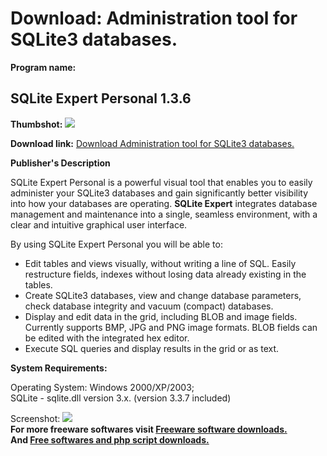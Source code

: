 # Download: Administration tool for SQLite3 databases.

**Program name:**

## SQLite Expert Personal 1.3.6

  
**Thumbshot:** ![](http://www.freewarefiles.com/screenshot/sqlitepers_md.gif)   
  
**Download link:** [Download Administration tool for SQLite3 databases.](http://freesoftwares.boysofts.com/SQLite-Expert-Personal_program_23345.html)  
  


**Publisher's Description**  
  


SQLite Expert Personal is a powerful visual tool that enables you to easily administer your SQLite3 databases and gain significantly better visibility into how your databases are operating. **SQLite Expert** integrates database management and maintenance into a single, seamless environment, with a clear and intuitive graphical user interface.

By using SQLite Expert Personal you will be able to:

  * Edit tables and views visually, without writing a line of SQL. Easily restructure fields, indexes without losing data already existing in the tables.
  * Create SQLite3 databases, view and change database parameters, check database integrity and vacuum (compact) databases.
  * Display and edit data in the grid, including BLOB and image fields. Currently supports BMP, JPG and PNG image formats. BLOB fields can be edited with the integrated hex editor.
  * Execute SQL queries and display results in the grid or as text.

**System Requirements:**

Operating System: Windows 2000/XP/2003;   
SQLite - sqlite.dll version 3.x. (version 3.3.7 included) 

  
  
Screenshot: ![](http://www.freewarefiles.com/screenshot/sqlitepers.gif)   
**For more freeware softwares visit [Freeware software downloads.](http://freesoftwares.boysofts.com/)**   
**And [Free softwares and php script downloads.](http://www.boysofts.com/)**
